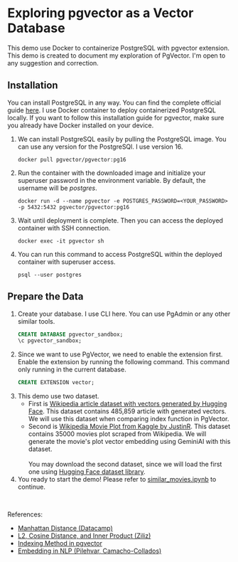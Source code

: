 # Exploring pgvector as a Vector Database 
This demo use Docker to containerize PostgreSQL with pgvector extension. This demo is created to document my exploration of PgVector. I'm open to any suggestion and correction.

## Installation
You can install PostgreSQL in any way. You can find the complete official guide [here](https://github.com/pgvector/pgvector). 
I use Docker container to deploy containerized PostgreSQL locally.
If you want to follow this installation guide for pgvector, make sure you already have Docker installed on your device.
1. We can install PostgreSQL easily by pulling the PostgreSQL image. You can use any version for the PostgreSQl. I use version 16.
    ```
    docker pull pgvector/pgvector:pg16
    ```
2. Run the container with the downloaded image and initialize your superuser password in the environment variable. By default, the username will be <i>postgres</i>.
    ```
    docker run -d --name pgvector -e POSTGRES_PASSWORD=<YOUR_PASSWORD> -p 5432:5432 pgvector/pgvector:pg16
    ```
3. Wait until deployment is complete. Then you can access the deployed container with SSH connection.
    ```
    docker exec -it pgvector sh
    ```
4. You can run this command to access PostgreSQL within the deployed container with superuser access.
    ```
    psql --user postgres
    ``` 

## Prepare the Data
1. Create your database. I use CLI here. You can use PgAdmin or any other similar tools.
    ```sql
    CREATE DATABASE pgvector_sandbox;
    \c pgvector_sandbox;
    ```
2. Since we want to use PgVector, we need to enable the extension first. Enable the extension by running the following command. This command only running in the current database.
    ```sql
    CREATE EXTENSION vector;
    ```
3. This demo use two dataset. </br>
    - First is [Wikipedia article dataset with vectors generated by Hugging Face](https://huggingface.co/datasets/Cohere/wikipedia-22-12-simple-embeddings). This dataset contains 485,859 article with generated vectors. We will use this dataset when comparing index function in PgVector.
    - Second is [Wikipedia Movie Plot from Kaggle by JustinR](https://www.kaggle.com/datasets/jrobischon/wikipedia-movie-plots). This dataset contains 35000 movies plot scraped from Wikipedia. We will generate the movie's plot vector embedding using GeminiAI with this dataset.</br></br>
    You may download the second dataset, since we will load the first one using [Hugging Face dataset library](https://huggingface.co/docs/hub/datasets-usage).
4. You ready to start the demo! Please refer to [similar_movies.ipynb](./similar_movies.ipynb) to continue.

</br>

References:
- [Manhattan Distance (Datacamp)](https://www.datacamp.com/tutorial/manhattan-distance) 
- [L2, Cosine Distance, and Inner Product (Ziliz)](https://zilliz.com/blog/similarity-metrics-for-vector-search)
- [Indexing Method in pgvector](https://aiven.io/developer/postgresql-pgvector-indexes)
- [Embedding in NLP (Pilehvar, Camacho-Collados)](https://books.google.co.id/books?hl=en&lr=&id=U90MEAAAQBAJ&oi=fnd&pg=PP2&dq=vector+embeddings&ots=rw4l0A6k4G&sig=gIsTMDXlSMql3EFGc63q-vRS_IY&redir_esc=y#v=onepage&q=vector%20embeddings&f=false)